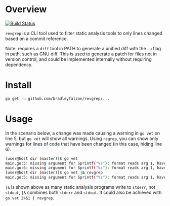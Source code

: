 # Overview

[![Build Status](https://travis-ci.org/bradleyfalzon/revgrep.svg?branch=master)](https://travis-ci.org/bradleyfalzon/revgrep)

`revgrep` is a CLI tool used to filter static analysis tools to only lines changed based on a commit reference.

Note: requires a `diff` tool in PATH to generate a unified diff with the `-u` flag in path, such as GNU diff. This is
used to generate a patch for files not in version control, and could be implemented internally without requiring
dependency.

# Install

```bash
go get -u github.com/bradleyfalzon/revgrep/...
```

# Usage

In the scenario below, a change was made causing a warning in `go vet` on line 5, but `go vet` will show all warnings.
Using `regrep`, you can show only warnings for lines of code that have been changed (in this case, hiding line 6).

```bash
[user@host dir (master)]$ go vet
main.go:5: missing argument for Sprintf("%s"): format reads arg 1, have only 0 args
main.go:6: missing argument for Sprintf("%s"): format reads arg 1, have only 0 args
[user@host dir (master)]$ go vet |& revgrep
main.go:5: missing argument for Sprintf("%s"): format reads arg 1, have only 0 args
```

`|&` is shown above as many static analysis programs write to `stderr`, not `stdout`, `|&` combines both `stderr` and
`stdout`. It could also be achieved with `go vet 2>&1 | revgrep`.
